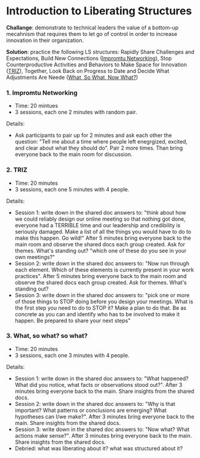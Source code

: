 <!-- numbers -->

# Introduction to Liberating Structures

**Challange**: demonstrate to technical leaders the value of a bottom-up mecahnism that requires them to let go of control in order to increase innovation in their organization.

**Solution**: practice the following LS structures: Rapidly Share Challenges and Expectations, Build New Connections ([Impromtu Networking](http://www.liberatingstructures.com/2-impromptu-networking)), Stop Counterproductive Activities and Behaviors to Make Space for Innovation ([TRIZ](http://www.liberatingstructures.com/6-making-space-with-triz)), Together, Look Back on Progress to Date and Decide What Adjustments Are Neede ([What, So What, Now What?](http://www.liberatingstructures.com/9-what-so-what-now-what-w))

### 1. Impromtu Networking
* Time: 20 mintues
* 3 sessions, each one 2 minutes with random pair.

Details:

* Ask participants to pair up for 2 minutes and ask each other the question: "Tell me about a time where people left enegrgized, excited, and clear about what they should do". Pair 2 more times. Than bring everyone back to the main room for discussion.

### 2. TRIZ
* Time: 20 minutes
* 3 sessions, each one 5 minutes with 4 people.

Details:

* Session 1: write down in the shared doc answers to: "think about how we could reliably design our online meeting so that nothing got done, everyone had a TERRIBLE time and our leadership and credibility is seriously damaged. Make a list of all the things you would have to do to make this happen. Go wild!" After 5 minutes bring everyone back to the main room and observe the shared docs each group created. Ask for themes. What's standing out? "which one of these do you see in your own meetings?"
* Session 2: write down in the shared doc answers to: "Now run through each element. Which of these elements is currently present in your work practices". After 5 minutes bring everyone back to the main room and observe the shared docs each group created. Ask for themes. What's standing out?
* Session 3: write down in the shared doc answers to: "pick one or more of those things to STOP doing before you design your meetings. What is the first step you need to do to STOP it? Make a plan to do that. Be as concrete as you can and identify who has to be involved to make it happen. Be prepared to share your next steps"

### 3. What, so what? so what?
* Time: 20 minutes
* 3 sessions, each one 3 minutes with 4 people.

Details:

* Session 1: write down in the shared doc answers to: "What happened? What did you notice, what facts or observations stood out?". After 3 minutes bring everyone back to the main. Share insights from the shared docs.
* Session 2: write down in the shared doc answers to: "Why is that important? What patterns or conclusions are emerging? What hypotheses can I/we make?". After 3 minutes bring everyone back to the main. Share insights from the shared docs.
* Session 3: write down in the shared doc answers to: "Now what? What actions make sense?". After 3 minutes bring everyone back to the main. Share insights from the shared docs.
* Debried: what was liberating about it? what was structured about it?
